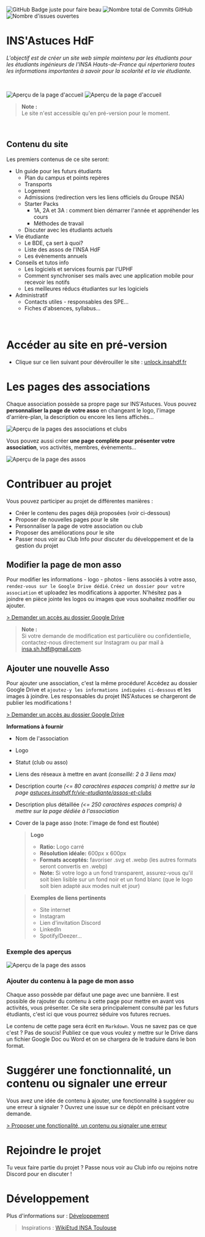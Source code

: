 ![GitHub Badge juste pour faire beau](https://img.shields.io/badge/INS'Astuces-HdF-pink?style=for-the-badge&logo=github&logoColor=white) 
![Nombre total de Commits GitHub](https://img.shields.io/github/commit-activity/t/billyTheSecond/INSAstuces?style=for-the-badge)
![Nombre d'issues ouvertes](https://img.shields.io/github/issues/billyTheSecond/INSAstuces?style=for-the-badge)

# INS'Astuces HdF 
_L'objectif est de créer un site web simple maintenu par les étudiants pour les étudiants ingénieurs de l'INSA Hauts-de-France qui répertoriera toutes les informations importantes à savoir pour la scolarité et la vie étudiante._

<br>

![Aperçu de la page d'accueil](readmefiles/presentation1.png)
![Aperçu de la page d'accueil](readmefiles/presentation2.png)


> **Note :**<br>
> Le site n'est accessible qu'en pré-version pour le moment.

<br>

## Contenu du site

Les premiers contenus de ce site seront:
- Un guide pour les futurs étudiants
    - Plan du campus et points repères
    - Transports
    - Logement
    - Admissions (redirection vers les liens officiels du Groupe INSA)
    - Starter Packs
        - 1A, 2A et 3A : comment bien démarrer l'année et appréhender les cours
        - Méthodes de travail
    - Discuter avec les étudiants actuels
- Vie étudiante
    - Le BDE, ça sert à quoi?
    - Liste des assos de l'INSA HdF
    - Les évènements annuels
- Conseils et tutos info
    - Les logiciels et services fournis par l'UPHF
    - Comment synchroniser ses mails avec une application mobile pour recevoir les notifs
    - Les meilleures réducs étudiantes sur les logiciels
- Administratif
    - Contacts utiles - responsables des SPE...
    - Fiches d'absences, syllabus...



<br>

# Accéder au site en pré-version

- Clique sur ce lien suivant pour dévérouiller le site : [unlock.insahdf.fr](https://unlock.insahdf.fr/)


# Les pages des associations
Chaque association possède sa propre page sur INS'Astuces. Vous pouvez **personnaliser la page de votre asso** en changeant le logo, l'image d'arrière-plan, la description ou encore les liens affichés... 


![Aperçu de la pages des associations et clubs](readmefiles/apercu-page-assos.png)

Vous pouvez aussi créer **une page complète pour présenter votre association**, vos activités, membres, évènements...

![Aperçu de la page des assos](readmefiles/apercu-page-asso.png)




# Contribuer au projet

Vous pouvez participer au projet de différentes manières :

- Créer le contenu des pages déjà proposées (voir ci-dessous)
- Proposer de nouvelles pages pour le site
- Personnaliser la page de votre association ou club
- Proposer des améliorations pour le site
- Passer nous voir au Club Info pour discuter du développement et de la gestion du projet

## Modifier la page de mon asso

Pour modifier les informations - logo - photos - liens associés à votre asso, `rendez-vous sur le Google Drive dédié`. `Créez un dossier pour votre association` et uploadez les modifications à apporter. N'hésitez pas à joindre en pièce jointe les logos ou images que vous souhaitez modifier ou ajouter.

[> Demander un accès au dossier Google Drive](https://example.com)

> **Note :**<br>
> Si votre demande de modification est particulière ou confidentielle, contactez-nous directement sur Instagram ou par mail à [insa.sh.hdf@gmail.com](mailto:insa.sh.hdf@gmail.com).

## Ajouter une nouvelle Asso
Pour ajouter une association, c'est la même procédure! Accédez au dossier Google Drive et `ajoutez-y les informations indiquées ci-dessous` et les images à joindre. Les responsables du projet INS'Astuces se chargeront de publier les modifications !

[> Demander un accès au dossier Google Drive](https://example.com)


**Informations à fournir**
- Nom de l'association
- Logo
- Statut (club ou asso)
- Liens des réseaux à mettre en avant _(conseillé: 2 à 3 liens max)_
- Description courte _(<= 80 caractères espaces compris) à mettre sur la page [astuces.insahdf.fr/vie-etudiante/assos-et-clubs](https://astuces.insahdf.fr/vie-etudiante/assos-et-clubs)_
- Description plus détaillée _(<= 250 caractères espaces compris) à mettre sur la page dédiée à l'association_
- Cover de la page asso (note: l'image de fond est floutée)


    > **Logo**
    > - **Ratio:** Logo carré <br/>
    > - **Résolution idéale:** 600px x 600px<br/>
    > - **Formats acceptés:** favoriser .svg et .webp  (les autres formats seront convertis en .webp) <br/>
    > - **Note:** Si votre logo a un fond transparent, assurez-vous qu'il soit bien lisible sur un fond noir et un fond blanc (que le logo soit bien adapté aux modes nuit et jour)

    >  **Exemples de liens pertinents**
    >- Site internet
    >- Instagram
    >- Lien d'invitation Discord
    >- LinkedIn
    >- Spotify/Deezer...


### Exemple des aperçus
![Aperçu de la page des assos](INSAstuces/static/img/insastuces/demo/exemple_grand_apercu.png)


### Ajouter du contenu à la page de mon asso
Chaque asso possède par défaut une page avec une bannière. Il est possible de rajouter du contenu à cette page pour mettre en avant vos activités, vous présenter. Ce site sera principalement consulté par les futurs étudiants, c'est ici que vous pourrez séduire vos futures recrues.

Le contenu de cette page sera écrit en `Markdown`. Vous ne savez pas ce que c'est ? Pas de soucis! Publiez ce que vous voulez y mettre sur le Drive dans un fichier Google Doc ou Word et on se chargera de le traduire dans le bon format.


<!-- # Aperçus des pages -->

<!-- ![Aperçu de la page d'accueil](readmefiles/apercu-site.png) -->

<!-- ![Aperçu page plan campus](readmefiles/apercu-plan-campus.png) -->

# Suggérer une fonctionnalité, un contenu ou signaler une erreur

Vous avez une idée de contenu à ajouter, une fonctionnalité à suggérer ou une erreur à signaler ? Ouvrez une issue sur ce dépôt en précisant votre demande.

[> Proposer une fonctionalité, un contenu ou signaler une erreur](https://github.com/insa-sh/INSAstuces/issues/new)




# Rejoindre le projet

Tu veux faire partie du projet ? Passe nous voir au Club info ou rejoins notre Discord pour en discuter !


# Développement
Plus d'informations sur : [Développement](INSAstuces/README.md)


> Inspirations : [WikiEtud INSA Toulouse](https://wiki.etud.insa-toulouse.fr/)